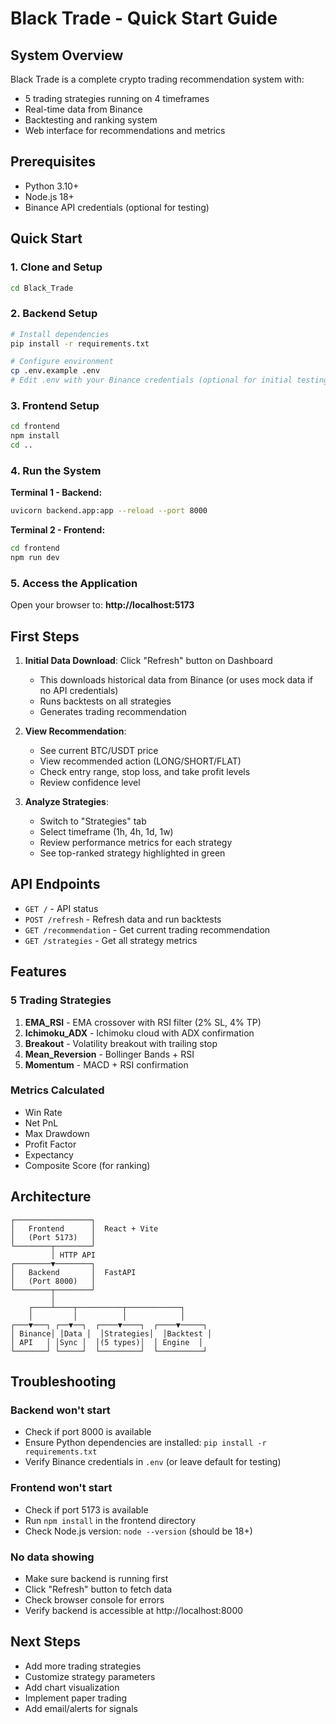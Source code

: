 # Black Trade - Quick Start Guide

## System Overview

Black Trade is a complete crypto trading recommendation system with:
- 5 trading strategies running on 4 timeframes
- Real-time data from Binance
- Backtesting and ranking system
- Web interface for recommendations and metrics

## Prerequisites

- Python 3.10+
- Node.js 18+
- Binance API credentials (optional for testing)

## Quick Start

### 1. Clone and Setup

```bash
cd Black_Trade
```

### 2. Backend Setup

```bash
# Install dependencies
pip install -r requirements.txt

# Configure environment
cp .env.example .env
# Edit .env with your Binance credentials (optional for initial testing)
```

### 3. Frontend Setup

```bash
cd frontend
npm install
cd ..
```

### 4. Run the System

**Terminal 1 - Backend:**
```bash
uvicorn backend.app:app --reload --port 8000
```

**Terminal 2 - Frontend:**
```bash
cd frontend
npm run dev
```

### 5. Access the Application

Open your browser to: **http://localhost:5173**

## First Steps

1. **Initial Data Download**: Click "Refresh" button on Dashboard
   - This downloads historical data from Binance (or uses mock data if no API credentials)
   - Runs backtests on all strategies
   - Generates trading recommendation

2. **View Recommendation**: 
   - See current BTC/USDT price
   - View recommended action (LONG/SHORT/FLAT)
   - Check entry range, stop loss, and take profit levels
   - Review confidence level

3. **Analyze Strategies**:
   - Switch to "Strategies" tab
   - Select timeframe (1h, 4h, 1d, 1w)
   - Review performance metrics for each strategy
   - See top-ranked strategy highlighted in green

## API Endpoints

- `GET /` - API status
- `POST /refresh` - Refresh data and run backtests
- `GET /recommendation` - Get current trading recommendation
- `GET /strategies` - Get all strategy metrics

## Features

### 5 Trading Strategies

1. **EMA_RSI** - EMA crossover with RSI filter (2% SL, 4% TP)
2. **Ichimoku_ADX** - Ichimoku cloud with ADX confirmation
3. **Breakout** - Volatility breakout with trailing stop
4. **Mean_Reversion** - Bollinger Bands + RSI
5. **Momentum** - MACD + RSI confirmation

### Metrics Calculated

- Win Rate
- Net PnL
- Max Drawdown
- Profit Factor
- Expectancy
- Composite Score (for ranking)

## Architecture

```
┌─────────────────┐
│   Frontend      │  React + Vite
│   (Port 5173)   │
└────────┬────────┘
         │ HTTP API
┌────────▼────────┐
│   Backend       │  FastAPI
│   (Port 8000)   │
└────────┬────────┘
         │
    ┌────┴────┬──────────┬────────────┐
    │         │          │            │
┌───▼───┐ ┌──▼──┐  ┌────▼────┐  ┌────▼─────┐
│ Binance│ │Data │  │Strategies│  │Backtest │
│ API   │ │Sync │  │(5 types)│  │ Engine  │
└───────┘ └─────┘  └─────────┘  └──────────┘
```

## Troubleshooting

### Backend won't start
- Check if port 8000 is available
- Ensure Python dependencies are installed: `pip install -r requirements.txt`
- Verify Binance credentials in `.env` (or leave default for testing)

### Frontend won't start
- Check if port 5173 is available
- Run `npm install` in the frontend directory
- Check Node.js version: `node --version` (should be 18+)

### No data showing
- Make sure backend is running first
- Click "Refresh" button to fetch data
- Check browser console for errors
- Verify backend is accessible at http://localhost:8000

## Next Steps

- Add more trading strategies
- Customize strategy parameters
- Add chart visualization
- Implement paper trading
- Add email/alerts for signals





